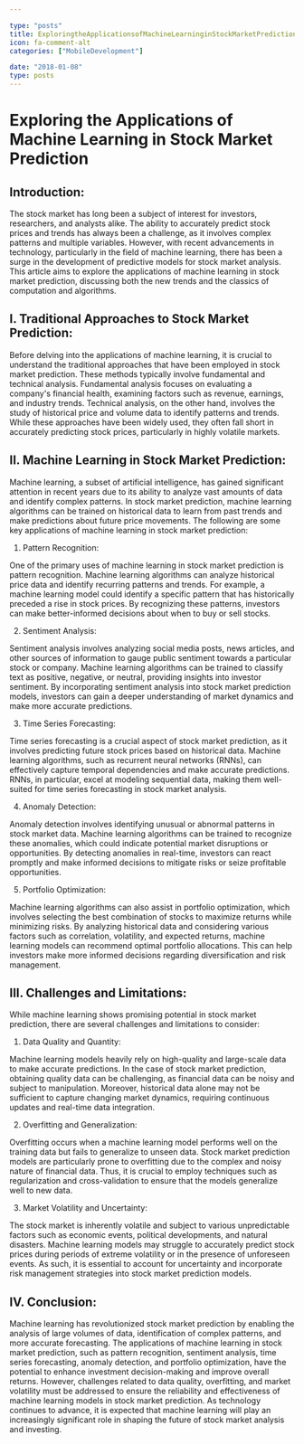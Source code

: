 ```yaml
---

type: "posts"
title: ExploringtheApplicationsofMachineLearninginStockMarketPrediction
icon: fa-comment-alt
categories: ["MobileDevelopment"]

date: "2018-01-08"
type: posts
---
```





# Exploring the Applications of Machine Learning in Stock Market Prediction

## Introduction:

The stock market has long been a subject of interest for investors, researchers, and analysts alike. The ability to accurately predict stock prices and trends has always been a challenge, as it involves complex patterns and multiple variables. However, with recent advancements in technology, particularly in the field of machine learning, there has been a surge in the development of predictive models for stock market analysis. This article aims to explore the applications of machine learning in stock market prediction, discussing both the new trends and the classics of computation and algorithms.

## I. Traditional Approaches to Stock Market Prediction:

Before delving into the applications of machine learning, it is crucial to understand the traditional approaches that have been employed in stock market prediction. These methods typically involve fundamental and technical analysis. Fundamental analysis focuses on evaluating a company's financial health, examining factors such as revenue, earnings, and industry trends. Technical analysis, on the other hand, involves the study of historical price and volume data to identify patterns and trends. While these approaches have been widely used, they often fall short in accurately predicting stock prices, particularly in highly volatile markets.

## II. Machine Learning in Stock Market Prediction:

Machine learning, a subset of artificial intelligence, has gained significant attention in recent years due to its ability to analyze vast amounts of data and identify complex patterns. In stock market prediction, machine learning algorithms can be trained on historical data to learn from past trends and make predictions about future price movements. The following are some key applications of machine learning in stock market prediction:

1. Pattern Recognition:

One of the primary uses of machine learning in stock market prediction is pattern recognition. Machine learning algorithms can analyze historical price data and identify recurring patterns and trends. For example, a machine learning model could identify a specific pattern that has historically preceded a rise in stock prices. By recognizing these patterns, investors can make better-informed decisions about when to buy or sell stocks.

2. Sentiment Analysis:

Sentiment analysis involves analyzing social media posts, news articles, and other sources of information to gauge public sentiment towards a particular stock or company. Machine learning algorithms can be trained to classify text as positive, negative, or neutral, providing insights into investor sentiment. By incorporating sentiment analysis into stock market prediction models, investors can gain a deeper understanding of market dynamics and make more accurate predictions.

3. Time Series Forecasting:

Time series forecasting is a crucial aspect of stock market prediction, as it involves predicting future stock prices based on historical data. Machine learning algorithms, such as recurrent neural networks (RNNs), can effectively capture temporal dependencies and make accurate predictions. RNNs, in particular, excel at modeling sequential data, making them well-suited for time series forecasting in stock market analysis.

4. Anomaly Detection:

Anomaly detection involves identifying unusual or abnormal patterns in stock market data. Machine learning algorithms can be trained to recognize these anomalies, which could indicate potential market disruptions or opportunities. By detecting anomalies in real-time, investors can react promptly and make informed decisions to mitigate risks or seize profitable opportunities.

5. Portfolio Optimization:

Machine learning algorithms can also assist in portfolio optimization, which involves selecting the best combination of stocks to maximize returns while minimizing risks. By analyzing historical data and considering various factors such as correlation, volatility, and expected returns, machine learning models can recommend optimal portfolio allocations. This can help investors make more informed decisions regarding diversification and risk management.

## III. Challenges and Limitations:

While machine learning shows promising potential in stock market prediction, there are several challenges and limitations to consider:

1. Data Quality and Quantity:

Machine learning models heavily rely on high-quality and large-scale data to make accurate predictions. In the case of stock market prediction, obtaining quality data can be challenging, as financial data can be noisy and subject to manipulation. Moreover, historical data alone may not be sufficient to capture changing market dynamics, requiring continuous updates and real-time data integration.

2. Overfitting and Generalization:

Overfitting occurs when a machine learning model performs well on the training data but fails to generalize to unseen data. Stock market prediction models are particularly prone to overfitting due to the complex and noisy nature of financial data. Thus, it is crucial to employ techniques such as regularization and cross-validation to ensure that the models generalize well to new data.

3. Market Volatility and Uncertainty:

The stock market is inherently volatile and subject to various unpredictable factors such as economic events, political developments, and natural disasters. Machine learning models may struggle to accurately predict stock prices during periods of extreme volatility or in the presence of unforeseen events. As such, it is essential to account for uncertainty and incorporate risk management strategies into stock market prediction models.

## IV. Conclusion:

Machine learning has revolutionized stock market prediction by enabling the analysis of large volumes of data, identification of complex patterns, and more accurate forecasting. The applications of machine learning in stock market prediction, such as pattern recognition, sentiment analysis, time series forecasting, anomaly detection, and portfolio optimization, have the potential to enhance investment decision-making and improve overall returns. However, challenges related to data quality, overfitting, and market volatility must be addressed to ensure the reliability and effectiveness of machine learning models in stock market prediction. As technology continues to advance, it is expected that machine learning will play an increasingly significant role in shaping the future of stock market analysis and investing.